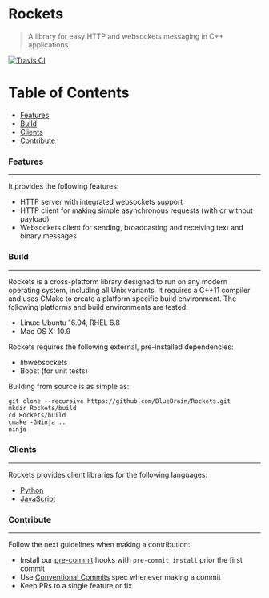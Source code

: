 # Rockets

> A library for easy HTTP and websockets messaging in C++ applications.

[![Travis CI](https://img.shields.io/travis/BlueBrain/Rockets/master.svg?style=flat-square)](https://travis-ci.org/BlueBrain/Rockets)


# Table of Contents

* [Features](#features)
* [Build](#build)
* [Clients](#clients)
* [Contribute](#contribute)


### Features
------------
It provides the following features:

* HTTP server with integrated websockets support
* HTTP client for making simple asynchronous requests (with or without payload)
* Websockets client for sending, broadcasting and receiving text and binary
  messages


### Build
---------
Rockets is a cross-platform library designed to run on any modern operating
system, including all Unix variants. It requires a C++11 compiler and uses CMake
to create a platform specific build environment. The following platforms and
build environments are tested:

* Linux: Ubuntu 16.04, RHEL 6.8
* Mac OS X: 10.9

Rockets requires the following external, pre-installed dependencies:

* libwebsockets
* Boost (for unit tests)

Building from source is as simple as:
```shell
git clone --recursive https://github.com/BlueBrain/Rockets.git
mkdir Rockets/build
cd Rockets/build
cmake -GNinja ..
ninja
```


### Clients
-----------
Rockets provides client libraries for the following languages:

* [Python](./python/README.md)
* [JavaScript](./js/README.md)


### Contribute
--------------
Follow the next guidelines when making a contribution:

* Install our [pre-commit](https://pre-commit.com/#install) hooks with `pre-commit install` prior the first commit
* Use [Conventional Commits](https://www.conventionalcommits.org) spec whenever making a commit
* Keep PRs to a single feature or fix
